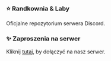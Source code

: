 ### ⭐ Randkownia & Laby
Oficjalne repozytorium serwera Discord.

### ✨ Zaproszenia na serwer
Kliknij <a href="https://discord.gg/WeDskJZuNb" target="_blank">tutaj</a>, by dołączyć na nasz serwer.
